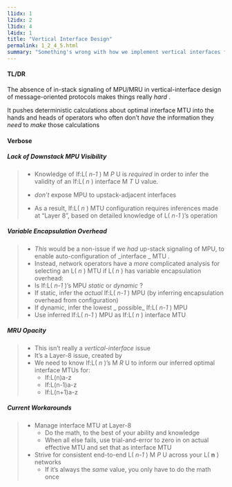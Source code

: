 ```yaml
---
l1idx: 1
l2idx: 2
l3idx: 4
l4idx: 1
title: "Vertical Interface Design"
permalink: 1_2_4_5.html
summary: "Something's wrong with how we implement vertical interfaces for message-oriented protocols."
---
```


#### TL/DR

The absence of in\-stack signaling of MPU/MRU in  vertical\-interface design of message\-oriented protocols makes things really  _hard_ \.

It pushes deterministic calculations about optimal interface MTU into the hands and heads of operators who often don’t  _have_  the information they  _need_  to  _make_  those calculations

#### Verbose


##### Lack of Downstack MPU Visibility

> - Knowledge of If:L\( _n\-1_ \) M _P_ U is  _required_  in order to infer the validity of an If:L\( _n_ \) interface M _T_ U value\.
> 
> -  _don’t_  expose MPU to upstack\-adjacent interfaces
> 
> - As a result\, If:L\( _n_ \) MTU configuration requires inferences made at “Layer 8”\, based on detailed knowledge of L\( _n\-1_ \)’s operation

##### Variable Encapsulation Overhead

> - _This_  would be a non\-issue if we  _had_  up\-stack signaling of MPU\, to enable auto\-configuration of  _interface _ MTU _\._
> -  Instead\, network operators have a  _more_  complicated analysis for selecting an L\( _n_ \) MTU if L\( _n_ \) has variable encapsulation overhead:
> -  Is If:L\( _n\-1_ \)’s MPU  _static_  or  _dynamic_ ?
>   - If static\, infer the  _actual_  If:L\( _n\-1_ \) MPU \(by inferring encapsulation overhead from configuration)
>   - If dynamic\, infer the lowest _ possible_  If:L\( _n\-1_ \) MPU
> - Use inferred If:L\( _n\-1_ \) MPU as If:L\( _n_ \) interface MTU

##### MRU Opacity

> - This isn’t really a  _vertical\-interface_  issue
> - It’s a Layer\-8 issue\, created by
> - We need to know If:L\( _n_ \)’s M _R_ U to inform our inferred optimal interface MTUs for:
>   - If:L\(n\)a\-z
>   - If:L\(n\-1\)a\-z
>   - If:L\(n\+1\)a\-z

##### Current Workarounds

> - Manage interface MTU at Layer\-8
>   - Do the math\, to the best of your ability and knowledge
>   - When all else fails\, use trial\-and\-error to zero in on actual effective MTU and set that as interface MTU
> - Strive for consistent end\-to\-end L\( _n\-1_ \) M _P_ U across your L\( __n__ \) networks
>   - If it’s always the  _same_  value\, you only have to do the math once

